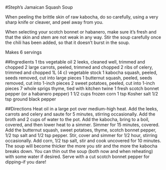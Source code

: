 #Steph’s Jamaican Squash Soup

When peeling the brittle skin of raw kabocha, do so carefully, using a very sharp knife or cleaver, and peel away from you.

When selecting your scotch bonnet or habanero, make sure it’s fresh and that the skin and stem are not weak in any way. Stir the soup carefully once the chili has been added, so that it doesn’t burst in the soup.

Makes 6 servings

##Ingredients
1 tbs vegetable oil
2 leeks, cleaned well, trimmed and chopped
2 large carrots, peeled, trimmed and chopped
2 ribs of celery, trimmed and chopped
1L (4 c) vegetable stock
1 kabocha squash, peeled, seeds removed, cut into large pieces
1 butternut squash, peeled, seeds removed, cut into 1-inch pieces
2 sweet potatoes, peeled, cut into 1-inch pieces
7 whole sprigs thyme, tied with kitchen twine
1 fresh scotch bonnet pepper (or a habanero pepper)
1 1/2 cups frozen corn
1 tsp Kosher salt
1/2 tsp ground black pepper

##Directions
Heat oil in a large pot over medium-high heat. Add the leeks, carrots and celery and saute for 5 minutes, stirring occasionally. Add the broth and 2 cups of water to the pot. Add the kabocha, bring to a boil, covered, and then lower heat to a simmer. Simmer for 15  minutes, covered. Add the butternut squash, sweet potatoes, thyme, scotch bonnet pepper, 1/2 tsp salt and 1/2 tsp pepper. Stir, cover and simmer for 1/2 hour, stirring occasionally. Add corn, 1/2 tsp salt, stir and cook uncovered for 10 minutes. The soup will become thicker the more you stir and the more the kabocha breaks down. You can thin out the soup (both now and when reheating) with some water if desired. Serve with a cut scotch bonnet pepper for dipping–if you dare!

